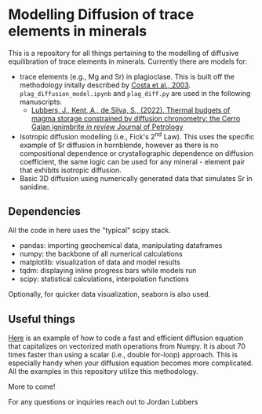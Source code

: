 # Modelling Diffusion of trace elements in minerals

This is a repository for all things pertaining to the modelling of diffusive equilibration of trace elements in minerals. Currently there are models for:

- trace elements (e.g., Mg and Sr) in plagioclase. This is built off the methodology initally described by [Costa et al., 2003](https://www.sciencedirect.com/science/article/pii/S0016703702013455). ```plag_diffusion_model.ipynb``` and ```plag_diff.py``` are used in the following manuscripts:
    - [Lubbers, J., Kent, A., de Silva, S., (2022). Thermal budgets of magma storage constrained by diffusion chronometry: the Cerro Galan ignimbrite *in review* Journal of Petrology](https://doi.org/10.31223/X5B329) 
- Isotropic diffusion modelling (i.e., Fick's 2<sup>nd</sup> Law). This uses the specific example of Sr diffusion in hornblende, however as there is no compositional dependence or crystallographic dependence on diffusion coefficient, the same logic can be used for any mineral - element pair that exhibits isotropic diffusion. 
- Basic 3D diffusion using numerically generated data that simulates Sr in sanidine. 

## Dependencies
All the code in here uses the "typical" scipy stack.

- pandas: importing geochemical data, manipulating dataframes
- numpy: the backbone of all numerical calculations
- matplotlib: visualization of data and model results
- tqdm: displaying inline progress bars while models run
- scipy: statistical calculations, interpolation functions

Optionally, for quicker data visualization, seaborn is also used. 


## Useful things

[Here](https://drive.google.com/file/d/1Tig0Ex6ZiVMGUX5Xusm2lfVL8LBtROBb/view?usp=sharing) is an example of how to code a fast and efficient diffusion equation that capitalizes on vectorized math operations from Numpy. It is about 70 times faster than using a scalar (i.e., double for-loop) approach. This is especially handy when your diffusion equation becomes more complicated. All the examples in this repository utilize this methodology. 

More to come!

For any questions or inquiries reach out to Jordan Lubbers
